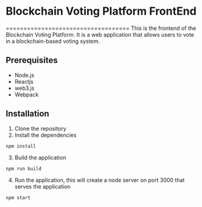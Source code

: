 # Blockchain Voting Platform FrontEnd

===================================
This is the frontend of the Blockchain Voting Platform. It is a web application that allows users to vote in a blockchain-based voting system.

## Prerequisites

- Node.js
- Reactjs
- web3.js
- Webpack

## Installation

1. Clone the repository
1. Install the dependencies

  ```
  npm install
  ```

3. Build the application

  ```
  npm run build
  ```

4. Run the application, this will create a node server on port 3000 that serves the application

```
npm start
```
